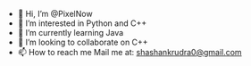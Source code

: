 - 👋 Hi, I’m @PixelNow
- 👀 I’m interested in  Python and C++
- 🌱 I’m currently learning  Java
- 💞️ I’m looking to collaborate on C++
- 📫 How to reach me Mail me at: shashankrudra0@gmail.com 

<!---
PixelNow/PixelNow is a ✨ special ✨ repository because its `README.md` (this file) appears on your GitHub profile.
You can click the Preview link to take a look at your changes.
--->
